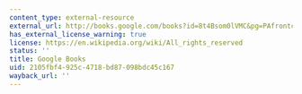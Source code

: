 ```yaml
---
content_type: external-resource
external_url: http://books.google.com/books?id=8t4Bsom0lVMC&pg=PAfrontcover
has_external_license_warning: true
license: https://en.wikipedia.org/wiki/All_rights_reserved
status: ''
title: Google Books
uid: 2105fbf4-925c-4718-bd87-098bdc45c167
wayback_url: ''
---
```

